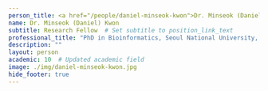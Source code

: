 ```yaml
---
person_title: <a href="/people/daniel-minseok-kwon">Dr. Minseok (Daniel) Kwon</a>
name: Dr. Minseok (Daniel) Kwon
subtitle: Research Fellow  # Set subtitle to position_link_text
professional_title: "PhD in Bioinformatics, Seoul National University, Postdoctoral Fellow (2015-2020)"
description: ""
layout: person
academic: 10  # Updated academic field
image: ./img/daniel-minseok-kwon.jpg
hide_footer: true
---
```

